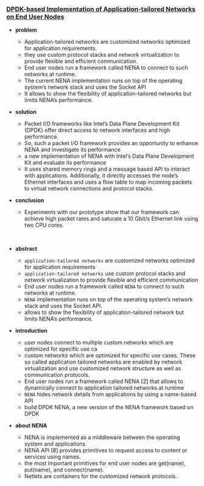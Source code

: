 ### [DPDK-based Implementation of Application-tailored Networks on End User Nodes](http://ieeexplore.ieee.org/stamp/stamp.jsp?tp=&arnumber=7119762)

- **problem**
  - Application-tailored networks are customized networks optimized for application requirements.
  - they use custom protocol stacks and network virtualization to provide flexible and efficient communication.
  - End user nodes run a framework called NENA to connect to such networks at runtime.
  - The current NENA implementation runs on top of the operating system’s network stack and uses the Socket API
  - It allows to show the flexibility of application-tailored networks but limits NENA’s performance.

- **solution**
  - Packet I/O frameworks like Intel’s Data Plane Development Kit (DPDK) offer direct access to network interfaces and high performance.
  - So, such a packet I/O framework provides an opportunity to enhance NENA and investigate its performance
  - a new implementation of NENA with Intel’s Data Plane Development Kit and evaluate its performance
  - It uses shared memory rings and a message based API to interact with applications. Additionally, it directly accesses the node’s Ethernet interfaces and uses a flow table to map incoming packets to virtual network connections and protocol stacks.

- **conclusion**
  - Experiments with our prototype show that our framework can achieve high packet rates and saturate a 10 Gbit/s Ethernet link using two CPU cores.


<br>

- **abstract**
  - `application-tailored networks` are customized networks optimized for application requirements  
  - `application-tailored networks` use custom protocol stacks and network virtualization to provide flexible and efficient communication
  - End user nodes run a framework called `NENA` to connect to such networks at runtime.
  - `NENA` implementation runs on top of the operating system’s network stack and uses the Socket API.
  -  allows to show the flexibility of application-tailored network  but limits NENA’s performance.


- **introduction**
  - user nodes connect to multiple custom networks which are optimized for specific use ca
  -  custom networks which are optimized for specific use cases. These so called application tailored networks are enabled by network virtualization and use customized network structure as well as communication protocols.
  - End user nodes run a framework called NENA [2] that allows to dynamically connect to application tailored networks at runtime
  - `NENA` hides network details from applications by using a name-based API
  - build DPDK NENA, a new version of the NENA framework based on DPDK


- **about NENA**
  - NENA is implemented as a middleware between the operating system and applications
  - NENA API [8] provides primitives to request access to content or services using names.
  - the most important primitives for end user nodes are get(name), put(name), and connect(name).
  - Netlets are containers for the customized network protocols.
